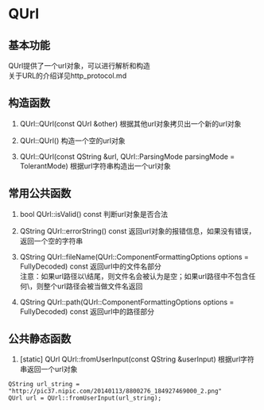 # QUrl

## 基本功能
QUrl提供了一个url对象，可以进行解析和构造  
关于URL的介绍详见http_protocol.md  


## 构造函数
1. QUrl::QUrl(const QUrl &other)
根据其他url对象拷贝出一个新的url对象  

2. QUrl::QUrl()
构造一个空的url对象  

3. QUrl::QUrl(const QString &url, QUrl::ParsingMode parsingMode = TolerantMode)
根据url字符串构造出一个url对象  


## 常用公共函数
1. bool QUrl::isValid() const
判断url对象是否合法  

2. QString QUrl::errorString() const
返回url对象的报错信息，如果没有错误，返回一个空的字符串  

3. QString QUrl::fileName(QUrl::ComponentFormattingOptions options = FullyDecoded) const
返回url中的文件名部分  
注意：如果url路径以\结尾，则文件名会被认为是空；如果url路径中不包含任何\，则整个url路径会被当做文件名返回  

4. QString QUrl::path(QUrl::ComponentFormattingOptions options = FullyDecoded) const
返回url中的路径部分  


## 公共静态函数
1. [static] QUrl QUrl::fromUserInput(const QString &userInput)
根据url字符串返回一个url对象  
```
QString url_string = "http://pic37.nipic.com/20140113/8800276_184927469000_2.png"
QUrl url = QUrl::fromUserInput(url_string);
```